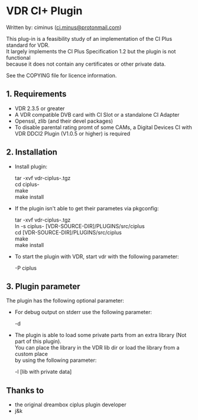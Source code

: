 # VDR CI+ Plugin

Written by: ciminus (ci.minus@protonmail.com)

This plug-in is a feasibility study of an implementation of the CI Plus standard for VDR.  
It largely implements the CI Plus Specification 1.2 but the plugin is not functional  
because it does not contain any certificates or other private data.

See the COPYING file for licence information.

## 1. Requirements ##

* VDR 2.3.5 or greater
* A VDR compatible DVB card with CI Slot or a standalone CI Adapter
* Openssl, zlib (and their devel packages)
* To disable parental rating promt of some CAMs, a Digital Devices CI with  
  VDR DDCI2 Plugin (V1.0.5 or higher) is required

## 2. Installation ##

* Install plugin:

    tar -xvf vdr-ciplus-<VERSION>.tgz  
    cd ciplus-<VERSION>  
    make  
    make install  

* If the plugin isn't able to get their parametes via pkgconfig:

    tar -xvf vdr-ciplus-<VERSION>.tgz  
    ln -s ciplus-<VERSION> [VDR-SOURCE-DIR]/PLUGINS/src/ciplus  
    cd [VDR-SOURCE-DIR]/PLUGINS/src/ciplus  
    make  
    make install

* To start the plugin with VDR, start vdr with the following parameter:

    -P ciplus  

## 3. Plugin parameter ##

The plugin has the following optional parameter:

* For debug output on stderr use the following parameter:

    -d  

* The plugin is able to load some private parts from an extra library (Not part of this plugin).  
  You can place the library in the VDR lib dir or load the library from a custom place  
  by using the following parameter:  

    -l [lib with private data]


## Thanks to ##

* the original dreambox ciplus plugin developer
* j&k
